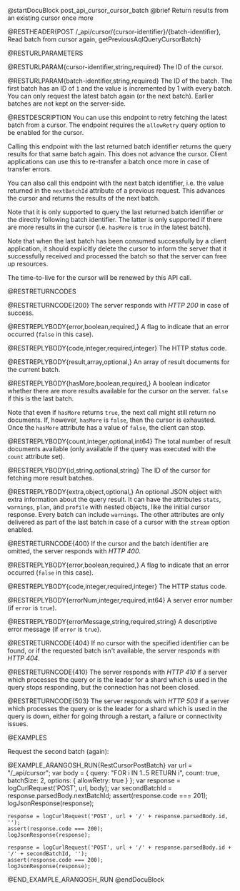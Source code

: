 
@startDocuBlock post_api_cursor_cursor_batch
@brief Return results from an existing cursor once more

@RESTHEADER{POST /_api/cursor/{cursor-identifier}/{batch-identifier}, Read batch from cursor again, getPreviousAqlQueryCursorBatch}

@RESTURLPARAMETERS

@RESTURLPARAM{cursor-identifier,string,required}
The ID of the cursor.

@RESTURLPARAM{batch-identifier,string,required}
The ID of the batch. The first batch has an ID of `1` and the value is
incremented by 1 with every batch. You can only request the latest batch again
(or the next batch). Earlier batches are not kept on the server-side.

@RESTDESCRIPTION
You can use this endpoint to retry fetching the latest batch from a cursor.
The endpoint requires the `allowRetry` query option to be enabled for the cursor.

Calling this endpoint with the last returned batch identifier returns the
query results for that same batch again. This does not advance the cursor.
Client applications can use this to re-transfer a batch once more in case of
transfer errors.

You can also call this endpoint with the next batch identifier, i.e. the value
returned in the `nextBatchId` attribute of a previous request. This advances the
cursor and returns the results of the next batch.

Note that it is only supported to query the last returned batch identifier or
the directly following batch identifier. The latter is only supported if there
are more results in the cursor (i.e. `hasMore` is `true` in the latest batch).

Note that when the last batch has been consumed successfully by a client
application, it should explicitly delete the cursor to inform the server that it
successfully received and processed the batch so that the server can free up
resources.

The time-to-live for the cursor will be renewed by this API call.

@RESTRETURNCODES

@RESTRETURNCODE{200}
The server responds with *HTTP 200* in case of success.

@RESTREPLYBODY{error,boolean,required,}
A flag to indicate that an error occurred (`false` in this case).

@RESTREPLYBODY{code,integer,required,integer}
The HTTP status code.

@RESTREPLYBODY{result,array,optional,}
An array of result documents for the current batch.

@RESTREPLYBODY{hasMore,boolean,required,}
A boolean indicator whether there are more results available for the cursor on
the server. `false` if this is the last batch.

Note that even if `hasMore` returns `true`, the next call might still return no
documents. If, however, `hasMore` is `false`, then the cursor is exhausted.
Once the `hasMore` attribute has a value of `false`, the client can stop.

@RESTREPLYBODY{count,integer,optional,int64}
The total number of result documents available (only
available if the query was executed with the `count` attribute set).

@RESTREPLYBODY{id,string,optional,string}
The ID of the cursor for fetching more result batches.

@RESTREPLYBODY{extra,object,optional,}
An optional JSON object with extra information about the query result. It can
have the attributes `stats`, `warnings`, `plan`, and `profile` with nested
objects, like the initial cursor response. Every batch can include `warnings`.
The other attributes are only delivered as part of the last batch in case of a
cursor with the `stream` option enabled.

@RESTRETURNCODE{400}
If the cursor and the batch identifier are omitted, the server responds with
*HTTP 400*.

@RESTREPLYBODY{error,boolean,required,}
A flag to indicate that an error occurred (`false` in this case).

@RESTREPLYBODY{code,integer,required,integer}
The HTTP status code.

@RESTREPLYBODY{errorNum,integer,required,int64}
A server error number (if `error` is `true`).

@RESTREPLYBODY{errorMessage,string,required,string}
A descriptive error message (if `error` is `true`).

@RESTRETURNCODE{404}
If no cursor with the specified identifier can be found, or if the requested
batch isn't available, the server responds with *HTTP 404*.

@RESTRETURNCODE{410}
The server responds with *HTTP 410* if a server which processes the query
or is the leader for a shard which is used in the query stops responding, but 
the connection has not been closed.

@RESTRETURNCODE{503}
The server responds with *HTTP 503* if a server which processes the query
or is the leader for a shard which is used in the query is down, either for 
going through a restart, a failure or connectivity issues.

@EXAMPLES

Request the second batch (again):

@EXAMPLE_ARANGOSH_RUN{RestCursorPostBatch}
    var url = "/_api/cursor";
    var body = {
      query: "FOR i IN 1..5 RETURN i",
      count: true,
      batchSize: 2,
      options: {
        allowRetry: true
      }
    };
    var response = logCurlRequest('POST', url, body);
    var secondBatchId = response.parsedBody.nextBatchId;
    assert(response.code === 201);
    logJsonResponse(response);

    response = logCurlRequest('POST', url + '/' + response.parsedBody.id, '');
    assert(response.code === 200);
    logJsonResponse(response);

    response = logCurlRequest('POST', url + '/' + response.parsedBody.id + '/' + secondBatchId, '');
    assert(response.code === 200);
    logJsonResponse(response);
@END_EXAMPLE_ARANGOSH_RUN
@endDocuBlock

